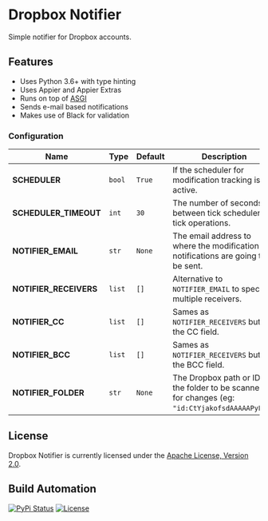 # Dropbox Notifier

Simple notifier for Dropbox accounts.

## Features

* Uses Python 3.6+ with type hinting
* Uses Appier and Appier Extras
* Runs on top of [ASGI](https://asgi.readthedocs.io/en/latest/)
* Sends e-mail based notifications
* Makes use of Black for validation

### Configuration

| Name                   | Type   | Default | Description                                                                                      |
| ---------------------- | ------ | ------- | ------------------------------------------------------------------------------------------------ |
| **SCHEDULER**          | `bool` | `True`  | If the scheduler for modification tracking is active.                                            |
| **SCHEDULER_TIMEOUT**  | `int`  | `30`    | The number of seconds between tick scheduler tick operations.                                    |
| **NOTIFIER_EMAIL**     | `str`  | `None`  | The email address to where the modification notifications are going to be sent.                  |
| **NOTIFIER_RECEIVERS** | `list` | `[]`    | Alternative to `NOTIFIER_EMAIL` to specify multiple receivers.                                   |
| **NOTIFIER_CC**        | `list` | `[]`    | Sames as `NOTIFIER_RECEIVERS` but for the CC field.                                              |
| **NOTIFIER_BCC**       | `list` | `[]`    | Sames as `NOTIFIER_RECEIVERS` but for the BCC field.                                             |
| **NOTIFIER_FOLDER**    | `str`  | `None`  | The Dropbox path or ID of the folder to be scanned for changes (eg: `"id:CtYjakofsdAAAAAPyEg"`). |

## License

Dropbox Notifier is currently licensed under the [Apache License, Version 2.0](http://www.apache.org/licenses/).

## Build Automation

[![PyPi Status](https://img.shields.io/pypi/v/dropbox-notifier.svg)](https://pypi.python.org/pypi/dropbox-notifier)
[![License](https://img.shields.io/badge/license-Apache%202.0-blue.svg)](https://www.apache.org/licenses/)
